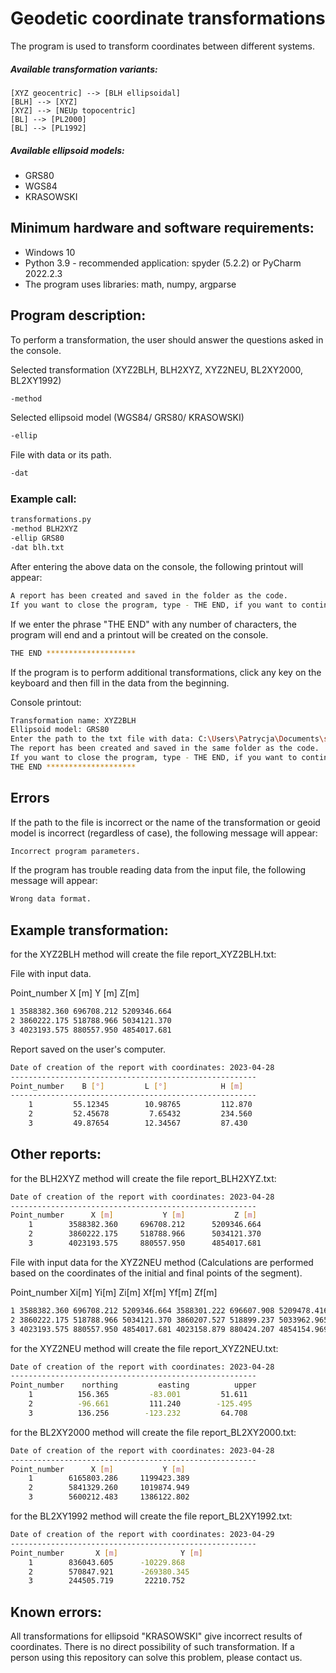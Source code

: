# Geodetic coordinate transformations
The program is used to transform coordinates between different systems.
##### Available transformation variants:
```
[XYZ geocentric] --> [BLH ellipsoidal]
[BLH] --> [XYZ]
[XYZ] --> [NEUp topocentric]
[BL] --> [PL2000]
[BL] --> [PL1992]
```
##### Available ellipsoid models:
- GRS80
- WGS84
- KRASOWSKI

## Minimum hardware and software requirements:
- Windows 10
- Python 3.9 - recommended application: spyder (5.2.2) or PyCharm 2022.2.3
- The program uses libraries: math, numpy, argparse

## Program description:
To perform a transformation, the user should answer the questions asked in the console.

Selected transformation (XYZ2BLH, BLH2XYZ, XYZ2NEU, BL2XY2000, BL2XY1992)
```sh
-method
```
Selected ellipsoid model (WGS84/ GRS80/ KRASOWSKI)
```sh
-ellip
```
File with data or its path.
```sh
-dat
```
### Example call:
```sh
transformations.py
-method BLH2XYZ
-ellip GRS80
-dat blh.txt
```
After entering the above data on the console, the following printout will appear:
```sh
A report has been created and saved in the folder as the code.
If you want to close the program, type - THE END, if you want to continue, type anything: 
```
If we enter the phrase "THE END" with any number of characters, the program will end and a printout will be created on the console.
```sh
THE END ********************
```
If the program is to perform additional transformations, click any key on the keyboard and then fill in the data from the beginning.

Console printout:
```sh
Transformation name: XYZ2BLH
Ellipsoid model: GRS80
Enter the path to the txt file with data: C:\Users\Patrycja\Documents\studia\!PYTHON\Proj1_Transformations\xyz.txt
The report has been created and saved in the same folder as the code.
If you want to close the program, type - THE END, if you want to continue, type anything: THE END
THE END ******************** 
```

## Errors
If the path to the file is incorrect or the name of the transformation or geoid model is incorrect (regardless of case), the following message will appear:
```sh
Incorrect program parameters.
```
If the program has trouble reading data from the input file, the following message will appear:
```sh
Wrong data format.
```

## Example transformation:
for the XYZ2BLH method will create the file report_XYZ2BLH.txt:

File with input data.

Point_number    X [m]         Y [m]            Z[m]
```sh
1 3588382.360 696708.212 5209346.664 
2 3860222.175 518788.966 5034121.370 
3 4023193.575 880557.950 4854017.681 
```
Report saved on the user's computer.
```sh
Date of creation of the report with coordinates: 2023-04-28 
-------------------------------------------------------
Point_number    B [°]         L [°]            H [m]       
-------------------------------------------------------
    1         55.12345        10.98765         112.870    
    2         52.45678         7.65432         234.560    
    3         49.87654        12.34567         87.430 
```
## Other reports:
for the BLH2XYZ method will create the file report_BLH2XYZ.txt:
```sh
Date of creation of the report with coordinates: 2023-04-28 
-------------------------------------------------------
Point_number      X [m]           Y [m]           Z [m]     
    1        3588382.360     696708.212      5209346.664  
    2        3860222.175     518788.966      5034121.370  
    3        4023193.575     880557.950      4854017.681 
```
File with input data for the XYZ2NEU method (Calculations are performed based on the coordinates of the initial and final points of the segment).

Point_number    Xi[m]         Yi[m]         Zi[m]       Xf[m]         Yf[m]            Zf[m]
```sh
1 3588382.360 696708.212 5209346.664 3588301.222 696607.908 5209478.416
2 3860222.175 518788.966 5034121.370 3860207.527 518899.237 5033962.965
3 4023193.575 880557.950 4854017.681 4023158.879 880424.207 4854154.969
```
for the XYZ2NEU method will create the file report_XYZ2NEU.txt:
```sh
Date of creation of the report with coordinates: 2023-04-28 
-------------------------------------------------------
Point_number    northing         easting          upper     
    1          156.365         -83.001         51.611     
    2          -96.661         111.240        -125.495    
    3          136.256        -123.232         64.708
```
for the BL2XY2000 method will create the file report_BL2XY2000.txt:
```sh
Date of creation of the report with coordinates: 2023-04-28 
-------------------------------------------------------
Point_number      X [m]           Y [m]     
    1        6165803.286     1199423.389  
    2        5841329.260     1019874.949  
    3        5600212.483     1386122.802 
```
for the BL2XY1992 method will create the file report_BL2XY1992.txt:
```sh
Date of creation of the report with coordinates: 2023-04-29 
-------------------------------------------------------
Point_number       X [m]              Y [m]       
    1        836043.605      -10229.868   
    2        570847.921      -269380.345  
    3        244505.719       22210.752 
```

## Known errors:
All transformations for ellipsoid "KRASOWSKI" give incorrect results of coordinates. There is no direct possibility of such transformation. If a person using this repository can solve this problem, please contact us.
